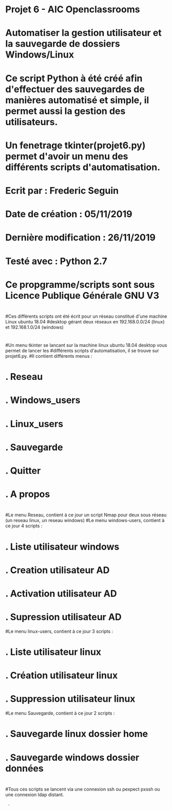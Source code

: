 # Projet 6 - AIC Openclassrooms
#
# Automatiser la gestion utilisateur et la sauvegarde de dossiers Windows/Linux    
# 
#
#
# Ce script Python à été créé afin d'effectuer des sauvegardes de manières automatisé et simple, il permet aussi la gestion des utilisateurs.                                                    
# Un fenetrage tkinter(projet6.py) permet d'avoir un menu des différents scripts d'automatisation.
#                                                                                                 
#                                                                                                 
# Ecrit par : Frederic Seguin
#                                  
# Date de création : 05/11/2019
#
# Dernière modification : 26/11/2019
#
# Testé avec : Python 2.7                                                                         
#                                                                                                 
# Ce propgramme/scripts sont sous Licence Publique Générale GNU V3
#
#
#
#Ces différents scripts ont été écrit pour un réseau constitué d'une machine Linux ubuntu 18.04 
#desktop gérant deux réseaux en 192.168.0.0/24 (linux) et 192.168.1.0/24 (windows)
#
#Un menu tkinter se lancant sur la machine linux ubuntu 18.04 desktop vous permet de lancer les 
#différents scripts d'automatisation, il se trouve sur projet6.py.
#Il contient différents menus :
# .  Reseau
# .  Windows_users
# .  Linux_users
# .  Sauvegarde
# .  Quitter
# .  A propos
#      
#Le menu Reseau, contient à ce jour un script Nmap pour deux sous réseau (un reseau linux, un reseau windows)
#Le menu windows-users, contient à ce jour 4 scripts :
# . Liste utilisateur windows
# . Creation utilisateur AD 
# . Activation utilisateur AD
# . Supression utilisateur AD
#Le menu linux-users, contient à ce jour 3 scripts :
# . Liste utilisateur linux
# . Création utilisateur linux
# . Suppression utilisateur linux
#Le menu Sauvegarde, contient à ce jour 2 scripts :
# . Sauvegarde linux dossier home
# . Sauvegarde windows dossier données
#     
#Tous ces scripts se lancent via une connexion ssh ou pexpect pxssh ou une connexion ldap distant.



     
     . 

